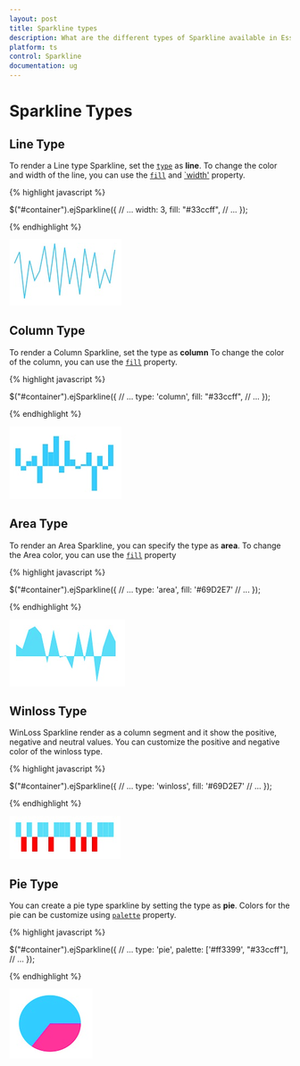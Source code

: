 ```yaml
---
layout: post
title: Sparkline types
description: What are the different types of Sparkline available in Essential JavaScript Chart.
platform: ts
control: Sparkline
documentation: ug
---
```


# Sparkline Types

## Line Type

To render a Line type Sparkline, set the [`type`](../api/ejsparkline.html#members:type) as **line**. To change the color and width of the line, you can use the [`fill`](../api/ejsparkline.html#members:fill) and [`width'](../api/ejsparkline.html#members:width) property.	

{% highlight javascript %}

$("#container").ejSparkline({
            // ...
            width: 3,
            fill: "#33ccff", 
            // ...
        });

{% endhighlight %}

![](/js/Sparkline/Sparkline-Types_images/Sparkline-Types_img1.png)

## Column Type

To render a Column Sparkline, set the type as **column** To change the color of the column, you can use the [`fill`](../api/ejsparkline.html#members:fill) property.

{% highlight javascript %}

$("#container").ejSparkline({
            // ...
            type: 'column',
            fill: "#33ccff",
            // ...
        });

{% endhighlight %}

![](/js/Sparkline/Sparkline-Types_images/Sparkline-Types_img2.png)

## Area Type

To render an Area Sparkline, you can specify the type as **area**. To change the Area color, you can use the [`fill`](../api/ejsparkline.html#members:fill) property

{% highlight javascript %}

$("#container").ejSparkline({
            // ...
            type: 'area',
            fill: '#69D2E7'
            // ...
        });

{% endhighlight %}

![](/js/Sparkline/Sparkline-Types_images/Sparkline-Types_img3.png)

## Winloss Type

WinLoss Sparkline render as a column segment and it show the positive, negative and neutral values. You can customize the positive and negative color of the winloss type.

{% highlight javascript %}

$("#container").ejSparkline({
            // ...
            type: 'winloss',
            fill: '#69D2E7'
            // ...
        });

{% endhighlight %}

![](/js/Sparkline/Sparkline-Types_images/Sparkline-Types_img4.png)

## Pie Type

You can create a pie type sparkline by setting the type as **pie**. Colors for the pie can be customize using [`palette`](../api/ejsparkline.html#members:palette) property.

{% highlight javascript %}

$("#container").ejSparkline({
            // ...
            type: 'pie',
            palette: ['#ff3399', "#33ccff"],
            // ...
        });

{% endhighlight %}

![](/js/Sparkline/Sparkline-Types_images/Sparkline-Types_img5.png)
